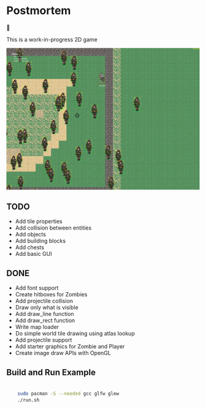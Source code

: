 # Postmortem

:zombie:

This is a work-in-progress 2D game

![](screenshot.png)


## TODO

- Add tile properties
- Add collision between entities
- Add objects
- Add building blocks
- Add chests
- Add basic GUI

## DONE

- Add font support
- Create hitboxes for Zombies
- Add projectile collision
- Draw only what is visible
- Add draw\_line function
- Add draw\_rect function
- Write map loader
- Do simple world tile drawing using atlas lookup
- Add projectile support
- Add starter graphics for Zombie and Player
- Create image draw APIs with OpenGL

## Build and Run Example

```bash

    sudo pacman -S --needed gcc glfw glew
    ./run.sh


